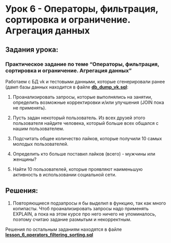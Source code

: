 # Урок 6 - Операторы, фильтрация, сортировка и ограничение. Агрегация данных

## Задания урока:

### Практическое задание по теме “Операторы, фильтрация, сортировка и ограничение. Агрегация данных”
Работаем с БД vk и тестовыми данными, которые сгенерировали ранее (дамп базы данных находится в файле [**db_dump_vk.sql**](https://github.com/Roman-R2/MySQL_basic/blob/main/lesson%206%20-%20Operators%2C%20filtering%2C%20sorting%20and%20limiting.%20Data%20aggregation/db_dump_vk.sql):

1. Проанализировать запросы, которые выполнялись на занятии, определить возможные корректировки и/или улучшения (JOIN пока не применять).

2. Пусть задан некоторый пользователь. Из всех друзей этого пользователя найдите человека, который больше всех общался с нашим пользователем.

3. Подсчитать общее количество лайков, которые получили 10 самых молодых пользователей.

4. Определить кто больше поставил лайков (всего) - мужчины или женщины?

5. Найти 10 пользователей, которые проявляют наименьшую активность в использовании социальной сети.


## Решения:

1. Повторяющиеся подзапросы я бы выделил в функцию, так как много копипасты. Чтоб проанализировать запросы надо применять EXPLAIN, а пока на этом курсе про него ничего не упоминалось, поэтому считаю задание размытым и некорректным.

Решения по остальным заданиям находятся в файле [**lesson_6_operators_filtering_sorting.sql**](https://github.com/Roman-R2/MySQL_basic/blob/main/lesson%206%20-%20Operators%2C%20filtering%2C%20sorting%20and%20limiting.%20Data%20aggregation/lesson_6_operators_filtering_sorting.sql)